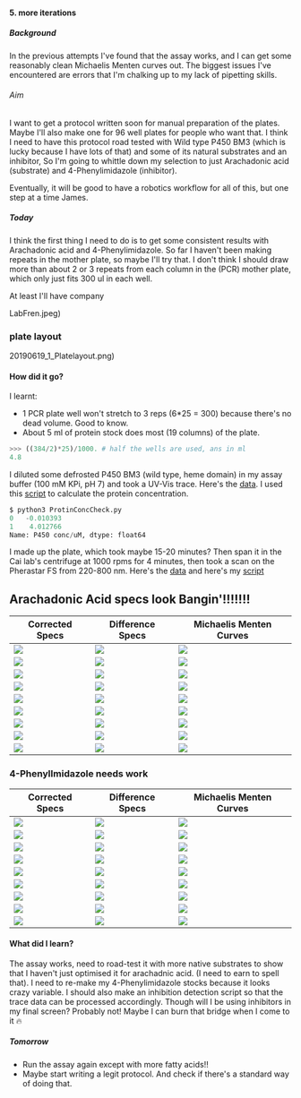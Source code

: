 #### 5. more iterations

##### Background

In the previous attempts I've found that the assay works, and I can get some reasonably clean Michaelis Menten curves out. The biggest issues I've encountered are errors that I'm chalking up to my lack of pipetting skills.

###### Aim
I want to get a protocol written soon for manual preparation of the plates. Maybe I'll also make one for 96 well plates for people who want that. I think I need to have this protocol road tested with Wild type P450 BM3 (which is lucky because I have lots of that) and some of its natural substrates and an inhibitor, So I'm going to whittle down my selection to just Arachadonic acid (substrate) and 4-Phenylimidazole (inhibitor).

Eventually, it will be good to have a robotics workflow for all of this, but one step at a time James.

##### Today
I think the first thing I need to do is to get some consistent results with Arachadonic acid and 4-Phenylimidazole. So far I haven't been making repeats in the mother plate, so maybe I'll try that. I don't think I should draw more than about 2 or 3 repeats from each column in the (PCR) mother plate, which only just fits 300 ul in each well.

At least I'll have company

LabFren.jpeg)


### plate layout


20190619_1_Platelayout.png)

#### How did it go?
I learnt:
* 1 PCR plate well won't stretch to 3 reps (6*25 = 300) because there's no dead volume. Good to know.
* About 5 ml of protein stock does most (19 columns) of the plate.

```python
>>> ((384/2)*25)/1000. # half the wells are used, ans in ml
4.8
```

I diluted some defrosted P450 BM3 (wild type, heme  domain) in my assay buffer (100 mM KPi, pH 7) and took a UV-Vis trace. Here's the [data](20190619_BM3StckConcCheck.csv). I used this [script](ProtinConcCheck.py) to calculate the protein concentration.

```python
$ python3 ProtinConcCheck.py
0   -0.010393
1    4.012766
Name: P450 conc/uM, dtype: float64
```

I made up the plate, which took maybe 15-20 minutes? Then span it in the Cai lab's centrifuge at 1000 rpms for 4 minutes, then took a scan on the Pherastar FS from 220-800 nm. Here's the [data](20190619_boi.CSV) and here's my [script](Plateanalysis20190618.py)

## Arachadonic Acid specs look Bangin'!!!!!!!

|Corrected Specs| Difference Specs| Michaelis Menten Curves|
|---------|---------|---------|
|![](arachadnic_acid_1.1_Corrected_Spectra_PM.png)|![](arachadnic_acid_1.1_Difference_Spectra_PM.png) | ![](arachadnic_acid_1.1_Michaelis_Menten_PM.png)|
|![](arachadnic_acid_1.2_Corrected_Spectra_PM.png) | ![](arachadnic_acid_1.2_Difference_Spectra_PM.png) | ![](arachadnic_acid_1.2_Michaelis_Menten_PM.png)|
|![](arachadnic_acid_1.3_Corrected_Spectra_PM.png)|![]( arachadnic_acid_1.3_Difference_Spectra_PM.png)| ![](arachadnic_acid_1.3_Michaelis_Menten_PM.png)|
|![](arachadnic_acid_2.1_Corrected_Spectra_PM.png)|![]( arachadnic_acid_2.1_Difference_Spectra_PM.png)| ![](arachadnic_acid_2.1_Michaelis_Menten_PM.png)|
|![](arachadnic_acid_2.2_Corrected_Spectra_PM.png)|![]( arachadnic_acid_2.2_Difference_Spectra_PM.png)| ![](arachadnic_acid_2.2_Michaelis_Menten_PM.png)|
|![](arachadnic_acid_2.3_Corrected_Spectra_PM.png)|![]( arachadnic_acid_2.3_Difference_Spectra_PM.png)| ![](arachadnic_acid_2.3_Michaelis_Menten_PM.png)|
|![](arachadnic_acid_3.1_Corrected_Spectra_PM.png)|![]( arachadnic_acid_3.1_Difference_Spectra_PM.png)| ![](arachadnic_acid_3.1_Michaelis_Menten_PM.png)|
|![](arachadnic_acid_3.2_Corrected_Spectra_PM.png)|![]( arachadnic_acid_3.2_Difference_Spectra_PM.png)| ![](arachadnic_acid_3.2_Michaelis_Menten_PM.png)|
|![](arachadnic_acid_3.3_Corrected_Spectra_PM.png)|![]( arachadnic_acid_3.3_Difference_Spectra_PM.png)| ![](arachadnic_acid_3.3_Michaelis_Menten_PM.png)|

### 4-PhenylImidazole needs work

|Corrected Specs| Difference Specs| Michaelis Menten Curves|
|---------|---------|---------|
|![](4-Phenylimidazole_1.1_Corrected_Spectra_PM.png)|![](4-Phenylimidazole_1.1_Difference_Spectra_PM.png) | ![](4-Phenylimidazole_1.1_Michaelis_Menten_PM.png)|
|![](4-Phenylimidazole_1.2_Corrected_Spectra_PM.png) | ![](4-Phenylimidazole_1.2_Difference_Spectra_PM.png) | ![](4-Phenylimidazole_1.2_Michaelis_Menten_PM.png)|
|![](4-Phenylimidazole_1.3_Corrected_Spectra_PM.png)|![]( 4-Phenylimidazole_1.3_Difference_Spectra_PM.png)| ![](4-Phenylimidazole_1.3_Michaelis_Menten_PM.png)|
|![](4-Phenylimidazole_2.1_Corrected_Spectra_PM.png)|![]( 4-Phenylimidazole_2.1_Difference_Spectra_PM.png)| ![](4-Phenylimidazole_2.1_Michaelis_Menten_PM.png)|
|![](4-Phenylimidazole_2.2_Corrected_Spectra_PM.png)|![]( 4-Phenylimidazole_2.2_Difference_Spectra_PM.png)| ![](4-Phenylimidazole_2.2_Michaelis_Menten_PM.png)|
|![](4-Phenylimidazole_2.3_Corrected_Spectra_PM.png)|![]( 4-Phenylimidazole_2.3_Difference_Spectra_PM.png)| ![](4-Phenylimidazole_2.3_Michaelis_Menten_PM.png)|
|![](4-Phenylimidazole_3.1_Corrected_Spectra_PM.png)|![]( 4-Phenylimidazole_3.1_Difference_Spectra_PM.png)| ![](4-Phenylimidazole_3.1_Michaelis_Menten_PM.png)|
|![](4-Phenylimidazole_3.2_Corrected_Spectra_PM.png)|![]( 4-Phenylimidazole_3.2_Difference_Spectra_PM.png)| ![](4-Phenylimidazole_3.2_Michaelis_Menten_PM.png)|
|![](4-Phenylimidazole_3.3_Corrected_Spectra_PM.png)|![]( 4-Phenylimidazole_3.3_Difference_Spectra_PM.png)| ![](4-Phenylimidazole_3.3_Michaelis_Menten_PM.png)|


#### What did I learn?
The assay works, need to road-test it with more native substrates to show that I haven't just optimised it for arachadnic acid. (I need to earn to spell that).
I need to re-make my 4-Phenylimidazole stocks because it looks crazy variable. I should also make an inhibition detection script so that the trace data can be processed accordingly. Though will I be using inhibitors in my final screen? Probably not! Maybe I can burn that bridge when I come to it :fire:

##### Tomorrow
* Run the assay again except with more fatty acids!!
* Maybe start writing a legit protocol. And check if there's a standard way of doing that.
